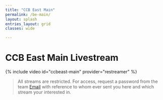 ```yaml
---
title: "CCB East Main"
permalink: /be-main/
layout: splash
entries_layout: grid
classes: wide

---
```


# CCB East Main Livestream

{% include video id="ccbeast-main" provider="restreamer" %}

> All streams are restricted. For access, request a password from the team [Email](mailto:james@site-walk.org) with reference to whom ever sent you here and which stream your interested in.